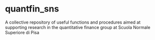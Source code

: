 # quantfin_sns
A collective repository of useful functions and procedures aimed at supporting research in the quantitative finance group at Scuola Normale Superiore di Pisa
